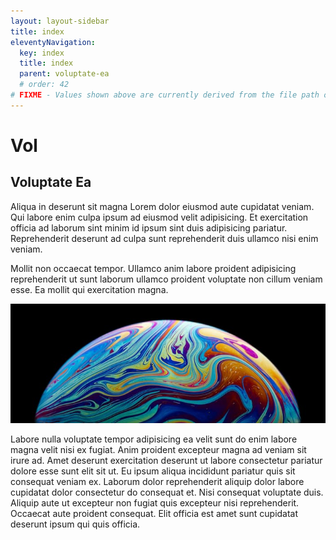 ```yaml
---
layout: layout-sidebar
title: index
eleventyNavigation:
  key: index
  title: index
  parent: voluptate-ea
  # order: 42
# FIXME - Values shown above are currently derived from the file path only, except order which is also commented out because it is optional. Correct as desired and delete comment(s).
---
```


# Vol

## Voluptate Ea

Aliqua in deserunt sit magna Lorem dolor eiusmod aute cupidatat veniam. Qui labore enim culpa ipsum ad eiusmod velit adipisicing. Et exercitation officia ad laborum sint minim id ipsum sint duis adipisicing pariatur. Reprehenderit deserunt ad culpa sunt reprehenderit duis ullamco nisi enim veniam.

Mollit non occaecat tempor. Ullamco anim labore proident adipisicing reprehenderit ut sunt laborum ullamco proident voluptate non cillum veniam esse. Ea mollit qui exercitation magna.

<img class="bordered" src="/static/images/bulksplash-erebus21-abffiRrT1WA.jpg" alt="bulksplash-erebus21-abffiRrT1WA.jpg" />

Labore nulla voluptate tempor adipisicing ea velit sunt do enim labore magna velit nisi ex fugiat. Anim proident excepteur magna ad veniam sit irure ad. Amet deserunt exercitation deserunt ut labore consectetur pariatur dolore esse sunt elit sit ut. Eu ipsum aliqua incididunt pariatur quis sit consequat veniam ex. Laborum dolor reprehenderit aliquip dolor labore cupidatat dolor consectetur do consequat et. Nisi consequat voluptate duis. Aliquip aute ut excepteur non fugiat quis excepteur nisi reprehenderit. Occaecat aute proident consequat. Elit officia est amet sunt cupidatat deserunt ipsum qui quis officia.